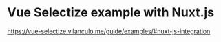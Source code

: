 # Vue Selectize example with Nuxt.js

https://vue-selectize.vilanculo.me/guide/examples/#nuxt-js-integration
